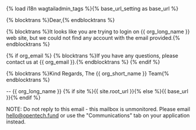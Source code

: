 {% load i18n wagtailadmin_tags %}{% base_url_setting as base_url %}

{% blocktrans %}Dear,{% endblocktrans %}

{% blocktrans %}It looks like you are trying to login on {{ org_long_name }} web site, but we could not find any account with the email provided.{% endblocktrans %}

{% if org_email %}
{% blocktrans %}If you have any questions, please contact us at {{ org_email }}.{% endblocktrans %}
{% endif %}

{% blocktrans %}Kind Regards,
The {{ org_short_name }} Team{% endblocktrans %}

--
{{ org_long_name }}
{% if site %}{{ site.root_url }}{% else %}{{ base_url }}{% endif %}

NOTE: Do not reply to this email - this mailbox is unmonitored. Please email hello@opentech.fund or use the "Communications" tab on your application instead.
